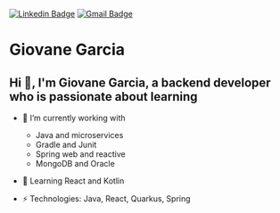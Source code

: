 [![Linkedin Badge](https://img.shields.io/badge/Linkedin-Giovane%20Garcia-blue?style=flat-square)](https://www.linkedin.com/in/giovanegarcia/)
[![Gmail Badge](https://img.shields.io/badge/Gmail-Giovane%20Garcia-red?style=flat-square)](mailto:giovane.garcia09@gmail.com)

# Giovane Garcia

## Hi 👋, I'm Giovane Garcia, a backend developer who is passionate about learning

- 🔭 I’m currently working with
  - Java and microservices
  - Gradle and Junit
  - Spring web and reactive
  - MongoDB and Oracle
  
- 🌱 Learning React and Kotlin
-  ⚡ Technologies: Java, React, Quarkus, Spring
